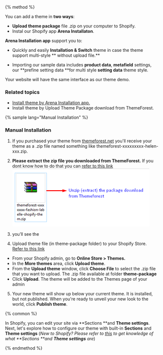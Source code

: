 {% method %}

You can add a theme in **two ways**:

* **Upload theme package** file .zip on your computer to Shopify.
* Instal our Shopify app **Arena Installaton**.

**Arena Installation app** support you to: 

* Quickly and easily **Installation & Switch** theme in case the theme support multi-style ** without upload file.**

* Importing our sample data includes **product data**, **metafield** settings, our **prefine setting data **for multi style **setting data** theme style. 
   
Your website will have the same interface as our theme demo.

### Related topics

* [Install theme by Arena Installation app.](/arena-installation.md)
* Install theme by Upload Theme Package download from ThemeForest. 




{% sample lang="Manual Installation" %}
### Manual Installation
1. If you purchased your theme from [themeforest.net](https://www.themeforest.net/) you'll receive your theme as a .zip file named something like themeforest-xxxxxxxxx-helen-xxx.zip.

2. **Please extract the zip file you downloaded from ThemeForest.** If you dont know how to do that you can [refer to this link](https://arenathemes.freshdesk.com/support/solutions/articles/6000177905-how-to-fix-shopify-theme-upload-error-arenathemes)
![](/assets/file-download.png)

3. you’ll see the 

4. Upload theme file (in theme-package folder) to your Shopify Store. [Refer to this link](https://help.shopify.com/en/manual/using-themes/adding-themes#upload-a-theme-file-from-your-computer)
 * From your Shopify admin, go to  **Online Store &gt; Themes.**
 * In the **More themes** area, click **Upload theme**.
 * From the **Upload theme** window, click **Choose File** to select the .zip file that you want to upload. The .zip file available at folder **theme-package**
 * Click **Upload**. The theme will be added to the Themes page of your admin
5. Your new theme will show up below your current theme. It is installed, but not published. When you're ready to unveil your new look to the world, click **Publish theme**.

{% common %}

In Shopify, you can edit your site via **Sections **and **Theme settings**. Next, let's explore how to configure our theme with built-in **Sections** and **Theme settings**
(_New to Shopify? Please refer to [this](https://help.shopify.com/en/manual/using-themes/change-the-layout/theme-settings/sections-and-settings) to get knowledge of what **Sections **and **Theme settings** are_)


{% endmethod %}

